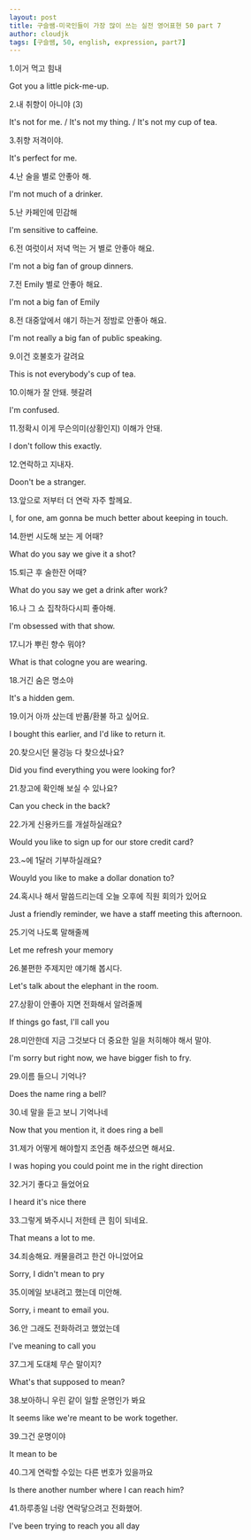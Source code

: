 ```yaml
---
layout: post
title: 구슬쌤-미국인들이 가장 많이 쓰는 실전 영어표현 50 part 7
author: cloudjk
tags: [구슬쌤, 50, english, expression, part7]
---
```


1.이거 먹고 힘내

Got you a little pick-me-up.

2.내 취향이 아니야 (3)

It's not for me. / It's not my thing. / It's not my cup of tea.

3.취향 저격이야.

It's perfect for me.

4.난 술을 별로 안좋아 해.

I'm not much of a drinker.

5.난 카페인에 민감해

I'm sensitive to caffeine.

6.전 여럿이서 저녁 먹는 거 별로 안좋아 해요.

I'm not a big fan of group dinners.

7.전 Emily 별로 안좋아 해요.

I'm not a big fan of Emily

8.전 대중앞에서 얘기 하는거 정밤로 안좋아 해요.

I'm not really a big fan of public speaking.

9.이건 호불호가 갈려요

This is not everybody's cup of tea.

10.이해가 잘 안돼. 헷갈려

I'm confused.

11.정확시 이게 무슨의미(상황인지) 이해가 안돼.

I don't follow this exactly.

12.연락하고 지내자.

Doon't be a stranger.

13.앞으로 저부터 더 연락 자주 할께요.

I, for one, am gonna be much better about keeping in touch.

14.한번 시도해 보는 게 어때?

What do you say we give it a shot?

15.퇴근 후 술한잔 어때?

What do you say we get a drink after work?

16.나 그 쇼 집착하다시피 좋아해.

I'm obsessed with that show.

17.니가 뿌린 향수 뭐야?

What is that cologne you are wearing.

18.거긴 숨은 명소야

It's a hidden gem.

19.이거 아까 샀는데 반품/환불 하고 싶어요.

I bought this earlier, and I'd like to return it.

20.찾으시던 물겅능 다 찾으셨나요?

Did you find everything you were looking for?

21.창고에 확인해 보실 수 있나요?

Can you check in the back?

22.가게 신용카드를 개설하실래요?

Would you like to sign up for our store credit card?

23.~에 1달러 기부하실래요?

Wouyld you like to make a dollar donation to?

24.혹시나 해서 말씀드리는데 오늘 오후에 직원 회의가 있어요

Just a friendly reminder, we have a staff meeting this afternoon.

25.기억 나도록 말해줄께

Let me refresh your memory

26.불편한 주제지만 얘기해 봅시다.

Let's talk about the elephant in the room.

27.상황이 안좋아 지면 전화해서 알려줄께

If things go fast, I'll call you

28.미안한데 지금 그것보다 더 중요한 일을 처히해야 해서 말야.

I'm sorry but right now, we have bigger fish to fry.

29.이름 들으니 기억나?

Does the name ring a bell?

30.네 말을 듣고 보니 기억나네

Now that you mention it, it does ring a bell

31.제가 어떻게 해야할지 조언좀 해주셨으면 해서요.

I was hoping you could point me in the right direction

32.거기 좋다고 들었어요

I heard it's nice there

33.그렇게 봐주시니 저한테 큰 힘이 되네요.

That means a lot to me.

34.죄송해요. 캐물을려고 한건 아니었어요

Sorry, I didn't mean to pry

35.이메일 보내려고 했는데 미안해.

Sorry, i meant to email you.

36.안 그래도 전화하려고 했었는데

I've meaning to call you

37.그게 도대체 무슨 말이지?

What's that supposed to mean?

38.보아하니 우린 같이 일할 운명인가 봐요

It seems like we're meant to be work together.

39.그건 운명이야

It mean to be

40.그게 연락할 수있는 다른 번호가 있을까요

Is there another number where I can reach him?

41.하루종일 너랑 연락닿으려고 전화했어.

I've been trying to reach you all day
